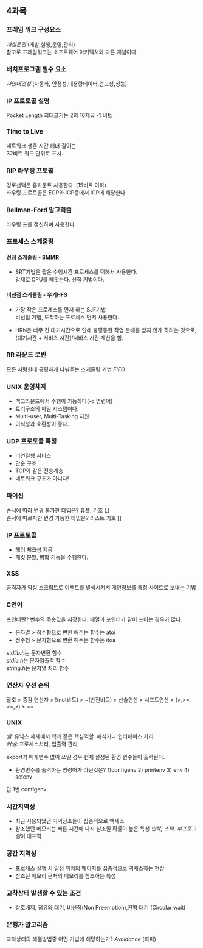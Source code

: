 ## 4과목

### 프레임 워크 구성요소
*개실운관* (개발,실행,운영,관리)\
참고로 프레임워크는 소프트웨어 아키텍처와 다른 개념이다.

### 배치프로그램 필수 요소
*자안대견성*
(자동화, 안정성,대용량데이터,견고성,성능)

### IP 프로토콜 설명
Pocket Length 최대크기는 2의 16제곱 -1 비트


### Time to Live
네트워크 생존 시간
헤더 길이는 \
32비트 워드 단위로 표시.

### RIP 라우팅 프토콜
경로선택은 홉카운트 사용한다. (15비트 이하)\
라우팅 프로토콜은 EGP와 IGP중에서 IGP에 해당한다.

### Bellman-Ford 알고리즘
라우팅 표를 갱신하며 사용한다.

### 프로세스 스케줄링

#### 선점 스케줄링 - SMMR


* SRT기법은 짧은 수행시간 프로세스를 택해서 사용한다. \
  강제로 CPU를 빼앗는다. 선점 기법이다.


#### 비선점 스케줄링 - 우기HFS
* 가장 작은 프로세스를 먼저 하는 SJF기법\
  비선점 기법, 도착하는 프로세스 먼저 사용한다.

* HRN은 너무 긴 대기시간으로 인해 불평등한 작업 분배를 받지 않게 하려는 것으로,
(대기시간 + 서비스 시간)/서비스 시간 계산을 함.

### RR 라운드 로빈
모든 사람한테 공평하게 나눠주는 스케줄링 기법 *FIFO*

### UNIX 운영체제
- 백그라운드에서 수행이 가능하다(-d 명령어)
- 트리구조의 파일 시스템이다.
- Multi-user, Multi-Tasking 지원
- 이식성과 호환성이 좋다.


### UDP 프로토콜 특징
- 비연결형 서비스
- 단순  구조
- TCP와 같은 전송계층
- 네트워크 구조가 아니다!

### 파이선
순서에 따라 변경 불가한 타입은? 튜플, 기호 (,)\
순서에 따르지만 변경 가능한 타입은? 리스트 기호 []

### IP 프로토콜
- 헤더 체크섬 제공
- 패킷 분할, 병합 기능을 수행한다.

### XSS
공격자가 악성 스크립트로 이벤트를 발생시켜서 개인정보를 특정 사이트로 보내는 기법

### C언어
포인터란?
변수의 주솟값을 저장한다, 배열과 포인터가 같이 쓰이는 경우가 많다.

* 문자열 > 정수형으로 변환 해주는 함수는 atoi
* 정수형 > 문자형으로 변환 해주는 함수는 itoa

*stdlib.h*는 문자변환 함수\
*stdio.h*는 문자입출력 함수\
*string.h*는 문자열 처리 함수

### 연산자 우선 순위
괄호 > 증감 연산자 > !(not비트) > ~(반전비트) > 산술연산 > 시프트연산 > (>,>=,<=,<) > ==

### UNIX
*쉘*: 유닉스 체제에서 핵과 같은 핵심역할. 해석기나 인터페이스 자리 \
*커널*: 프로세스처리, 입출력 관리

export가 매개변수 없이 쓰일 경우 현재 설정된 환경 변수들이 출력된다.

* 환경변수를 출력하는 명령어가 아닌것은?
1)configenv 2) printenv 3) env 4) setenv

답 1번 configenv

### 시간지역성
- 최근 사용되었던 기억장소들이 집중적으로 액세스
- 참조했던 메모리는 빠른 시간에 다시 참조될 확률이 높은 특성
*반복, 스택, 부프로그램*이 대표적

### 공간 지역성
- 프로세스 실행 시 일정 위치의 페이지를 집중적으로 액세스하는 현상
- 참조된 메모리 근처의 메모리를 참조하는 특성


### 교착상태 발생할 수 있는 조건
- 상호배제, 점유와 대기, 비선점(Non Preemption),환형 대기 (Circular wait)

### 은행가 알고리즘
교착상태의 해결방법중 어떤 기법에 해당하는가? *Avoidance* (회피)

